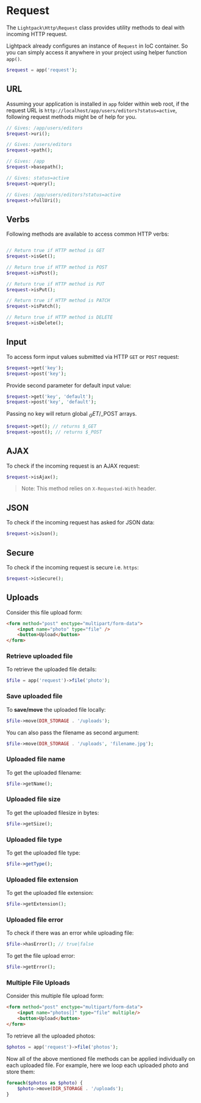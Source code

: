 # Request

The <code>Lightpack\Http\Request</code> class provides utility methods to deal with
incoming HTTP request. 

Lightpack already configures an instance of <code>Request</code> in IoC container.
So you can simply access it anywhere in your project using helper function <code>app()</code>.
```php
$request = app('request');
```

## URL

Assuming your application is installed in <code>app</code> folder within web root, if 
the request URL is <code>http://localhost/app/users/editors?status=active</code>, following
request methods might be of help for you.

```php
// Gives: /app/users/editors
$request->uri();

// Gives: /users/editors
$request->path();

// Gives: /app
$request->basepath();

// Gives: status=active
$request->query();

// Gives: /app/users/editors?status=active
$request->fullUri();
```

## Verbs

Following methods are available to access common HTTP verbs:

```php

// Return true if HTTP method is GET
$request->isGet(); 

// Return true if HTTP method is POST
$request->isPost();

// Return true if HTTP method is PUT
$request->isPut();

// Return true if HTTP method is PATCH
$request->isPatch();

// Return true if HTTP method is DELETE
$request->isDelete();
```

## Input

To access form input values submitted via HTTP <code>GET</code> or <code>POST</code>
request:

```php
$request->get('key');
$request->post('key');
```

Provide second parameter for default input value:

```php
$request->get('key', 'default');
$request->post('key', 'default');
```

Passing no key will return global $_GET/$_POST arrays.

```php
$request->get(); // returns $_GET
$request->post(); // returns $_POST
```

## AJAX

To check if the incoming request is an AJAX request:

```php
$request->isAjax();
```

> Note: This method relies on <code>X-Requested-With</code> header.

## JSON

To check if the incoming request has asked for JSON data:

```php
$request->isJson();
```

## Secure

To check if the incoming request is secure i.e. <code>https</code>:

```php
$request->isSecure();
```

## Uploads

Consider this file upload form:

```html
<form method="post" enctype="multipart/form-data">
    <input name="photo" type="file" />
    <button>Upload</button>
</form>
```

### Retrieve uploaded file

To retrieve the uploaded file details:

```php
$file = app('request')->file('photo');
```

### Save uploaded file

To **save/move** the uploaded file locally:

```php
$file->move(DIR_STORAGE . '/uploads');
```

You can also pass the filename as second argument:

```php
$file->move(DIR_STORAGE . '/uploads', 'filename.jpg');
```

### Uploaded file name

To get the uploaded filename:

```php
$file->getName();
```

### Uploaded file size

To get the uploaded filesize in bytes:

```php
$file->getSize();
```

### Uploaded file type

To get the uploaded file type:

```php
$file->getType();
```

### Uploaded file extension

To get the uploaded file extension:

```php
$file->getExtension();
```

### Uploaded file error

To check if there was an error while uploading file:

```php
$file->hasError(); // true|false
```

To get the file upload error:

```php
$file->getError();
```

### Multiple File Uploads

Consider this multiple file upload form:

```html
<form method="post" enctype="multipart/form-data">
    <input name="photos[]" type="file" multiple/>
    <button>Upload</button>
</form>
```

To retrieve all the uploaded photos:

```php
$photos = app('request')->file('photos');
```

Now all of the above mentioned file methods can be applied individually on each uploaded file. For example, here we loop each uploaded photo and store them:

```php
foreach($photos as $photo) {
    $photo->move(DIR_STORAGE . '/uploads');
}
```